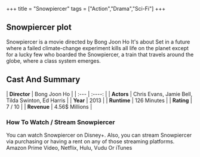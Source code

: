 +++
title = "Snowpiercer"
tags = ["Action","Drama","Sci-Fi"]
+++
## Snowpiercer plot
Snowpiercer is a movie directed by Bong Joon Ho It's about Set in a future where a failed climate-change experiment kills all life on the planet except for a lucky few who boarded the Snowpiercer, a train that travels around the globe, where a class system emerges.
## Cast And Summary
| **Director**      | Bong Joon Ho |
    | :---        |    :----:   |
    |  **Actors** | Chris Evans, Jamie Bell, Tilda Swinton, Ed Harris |
    | **Year**   | 2013    |
    |  **Runtime** | 126 Minutes |
    |  **Rating** | 7 / 10 | 
    |  **Revenue** | 4.56$ Millions |
### How To Watch / Stream Snowpiercer
You can watch Snowpiercer on Disney+.
Also, you can stream Snowpiercer via purchasing or having a rent on any of those streaming platforms.
Amazon Prime Video, Netflix, Hulu, Vudu Or iTunes